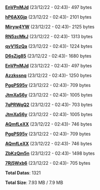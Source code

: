 [**EnVPnMJd**](/data/EnVPnMJd.txt) (23/12/22 - 02:43)- 497 bytes

[**hP6AXGjp**](/data/hP6AXGjp.txt) (23/12/22 - 02:43)- 2101 bytes

[**Miryw4YW**](/data/Miryw4YW.txt) (23/12/22 - 02:43)- 2125 bytes

[**RN5zcMkJ**](/data/RN5zcMkJ.txt) (23/12/22 - 02:43)- 1313 bytes

[**qyV1SzQa**](/data/qyV1SzQa.txt) (23/12/22 - 02:43)- 1224 bytes

[**D6sZjg85**](/data/D6sZjg85.txt) (23/12/22 - 02:43)- 1680 bytes

[**EnVPnMJd**](/data/EnVPnMJd.txt) (23/12/22 - 02:43)- 497 bytes

[**Azzkssnq**](/data/Azzkssnq.txt) (23/12/22 - 02:43)- 1250 bytes

[**PgqPS95v**](/data/PgqPS95v.txt) (23/12/22 - 02:43)- 709 bytes

[**JtmXaS6y**](/data/JtmXaS6y.txt) (23/12/22 - 02:43)- 1005 bytes

[**7qPRWqQ2**](/data/7qPRWqQ2.txt) (23/12/22 - 02:43)- 703 bytes

[**JtmXaS6y**](/data/JtmXaS6y.txt) (23/12/22 - 02:43)- 1005 bytes

[**AQmfLeXX**](/data/AQmfLeXX.txt) (23/12/22 - 02:43)- 746 bytes

[**PgqPS95v**](/data/PgqPS95v.txt) (23/12/22 - 02:43)- 709 bytes

[**AQmfLeXX**](/data/AQmfLeXX.txt) (23/12/22 - 02:43)- 746 bytes

[**ZbKzQm5n**](/data/ZbKzQm5n.txt) (23/12/22 - 02:43)- 1498 bytes

[**7Rj5Wxb6**](/data/7Rj5Wxb6.txt) (23/12/22 - 02:43)- 705 bytes

**Total Datas**: 1321

**Total Size**: 7.93 MB / 7.9 MB